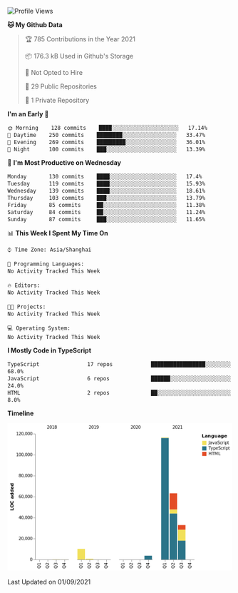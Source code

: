 <!--START_SECTION:waka-->
![Profile Views](http://img.shields.io/badge/Profile%20Views-3-blue)

**🐱 My Github Data** 

> 🏆 785 Contributions in the Year 2021
 > 
> 📦 176.3 kB Used in Github's Storage 
 > 
> 🚫 Not Opted to Hire
 > 
> 📜 29 Public Repositories 
 > 
> 🔑 1 Private Repository 
 > 
**I'm an Early 🐤** 

```text
🌞 Morning    128 commits    ████░░░░░░░░░░░░░░░░░░░░░   17.14% 
🌆 Daytime    250 commits    ████████░░░░░░░░░░░░░░░░░   33.47% 
🌃 Evening    269 commits    █████████░░░░░░░░░░░░░░░░   36.01% 
🌙 Night      100 commits    ███░░░░░░░░░░░░░░░░░░░░░░   13.39%

```
📅 **I'm Most Productive on Wednesday** 

```text
Monday       130 commits    ████░░░░░░░░░░░░░░░░░░░░░   17.4% 
Tuesday      119 commits    ████░░░░░░░░░░░░░░░░░░░░░   15.93% 
Wednesday    139 commits    ████░░░░░░░░░░░░░░░░░░░░░   18.61% 
Thursday     103 commits    ███░░░░░░░░░░░░░░░░░░░░░░   13.79% 
Friday       85 commits     ██░░░░░░░░░░░░░░░░░░░░░░░   11.38% 
Saturday     84 commits     ██░░░░░░░░░░░░░░░░░░░░░░░   11.24% 
Sunday       87 commits     ███░░░░░░░░░░░░░░░░░░░░░░   11.65%

```


📊 **This Week I Spent My Time On** 

```text
⌚︎ Time Zone: Asia/Shanghai

💬 Programming Languages: 
No Activity Tracked This Week

🔥 Editors: 
No Activity Tracked This Week

🐱‍💻 Projects: 
No Activity Tracked This Week

💻 Operating System: 
No Activity Tracked This Week

```

**I Mostly Code in TypeScript** 

```text
TypeScript               17 repos            █████████████████░░░░░░░░   68.0% 
JavaScript               6 repos             ██████░░░░░░░░░░░░░░░░░░░   24.0% 
HTML                     2 repos             ██░░░░░░░░░░░░░░░░░░░░░░░   8.0%

```


**Timeline**

![Chart not found](https://raw.githubusercontent.com/xdoer/xdoer/main/charts/bar_graph.png) 


 Last Updated on 01/09/2021
<!--END_SECTION:waka-->
